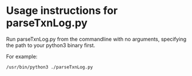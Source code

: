 # Usage instructions for parseTxnLog.py

Run parseTxnLog.py from the commandline with no arguments, specifying the path to your python3 binary first.

For example:
```
/usr/bin/python3 ./parseTxnLog.py
```
